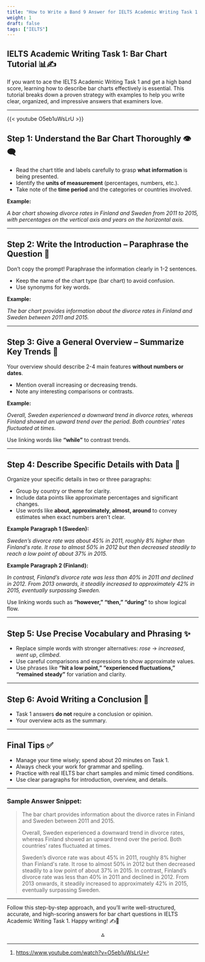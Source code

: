 ```yaml
---
title: "How to Write a Band 9 Answer for IELTS Academic Writing Task 1 - Bar Chart Tutorial 📊✍️"
weight: 1
draft: false
tags: ["IELTS"]
---
```



## IELTS Academic Writing Task 1: Bar Chart Tutorial 📊✍️

If you want to ace the IELTS Academic Writing Task 1 and get a high band score, learning how to describe bar charts effectively is essential. This tutorial breaks down a proven strategy with examples to help you write clear, organized, and impressive answers that examiners love.

***

{{< youtube O5eb1uWsLrU >}}

## Step 1: Understand the Bar Chart Thoroughly 👁️🗨️

- Read the chart title and labels carefully to grasp **what information** is being presented.
- Identify the **units of measurement** (percentages, numbers, etc.).
- Take note of the **time period** and the categories or countries involved.

**Example:**

_A bar chart showing divorce rates in Finland and Sweden from 2011 to 2015, with percentages on the vertical axis and years on the horizontal axis._

***

## Step 2: Write the Introduction – Paraphrase the Question 📄

Don’t copy the prompt! Paraphrase the information clearly in 1-2 sentences.

- Keep the name of the chart type (bar chart) to avoid confusion.
- Use synonyms for key words.

**Example:**

*The bar chart provides information about the divorce rates in Finland and Sweden between 2011 and 2015.*

***

## Step 3: Give a General Overview – Summarize Key Trends 🌟

Your overview should describe 2-4 main features **without numbers or dates**.

- Mention overall increasing or decreasing trends.
- Note any interesting comparisons or contrasts.

**Example:**

*Overall, Sweden experienced a downward trend in divorce rates, whereas Finland showed an upward trend over the period. Both countries’ rates fluctuated at times.*

Use linking words like **“while”** to contrast trends.

***

## Step 4: Describe Specific Details with Data 🎯

Organize your specific details in two or three paragraphs:

- Group by country or theme for clarity.
- Include data points like approximate percentages and significant changes.
- Use words like **about, approximately, almost, around** to convey estimates when exact numbers aren't clear.

**Example Paragraph 1 (Sweden):**

*Sweden’s divorce rate was about 45% in 2011, roughly 8% higher than Finland's rate. It rose to almost 50% in 2012 but then decreased steadily to reach a low point of about 37% in 2015.*

**Example Paragraph 2 (Finland):**

*In contrast, Finland’s divorce rate was less than 40% in 2011 and declined in 2012. From 2013 onwards, it steadily increased to approximately 42% in 2015, eventually surpassing Sweden.*

Use linking words such as **“however,” “then,” “during”** to show logical flow.

***

## Step 5: Use Precise Vocabulary and Phrasing ✨

- Replace simple words with stronger alternatives: *rose* → *increased*, *went up*, *climbed*.
- Use careful comparisons and expressions to show approximate values.
- Use phrases like **“hit a low point,” “experienced fluctuations,” “remained steady”** for variation and clarity.

***

## Step 6: Avoid Writing a Conclusion 🚫

- Task 1 answers **do not** require a conclusion or opinion.
- Your overview acts as the summary.

***

## Final Tips ✅

- Manage your time wisely; spend about 20 minutes on Task 1.
- Always check your work for grammar and spelling.
- Practice with real IELTS bar chart samples and mimic timed conditions.
- Use clear paragraphs for introduction, overview, and details.

***

### Sample Answer Snippet:

> The bar chart provides information about the divorce rates in Finland and Sweden between 2011 and 2015.
>
> Overall, Sweden experienced a downward trend in divorce rates, whereas Finland showed an upward trend over the period. Both countries’ rates fluctuated at times.
>
> Sweden’s divorce rate was about 45% in 2011, roughly 8% higher than Finland's rate. It rose to almost 50% in 2012 but then decreased steadily to a low point of about 37% in 2015.
> In contrast, Finland’s divorce rate was less than 40% in 2011 and declined in 2012. From 2013 onwards, it steadily increased to approximately 42% in 2015, eventually surpassing Sweden.

***

Follow this step-by-step approach, and you’ll write well-structured, accurate, and high-scoring answers for bar chart questions in IELTS Academic Writing Task 1. Happy writing! ✍️🌟
<span style="display:none">[^1]</span>

<div style="text-align: center">⁂</div>

[^1]: https://www.youtube.com/watch?v=O5eb1uWsLrU

